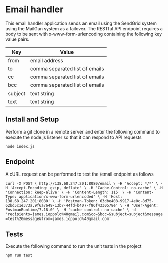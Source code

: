 # Email handler
This email handler application sends an email using the SendGrid system using the MailGun system as a failover. The RESTful API endpoint requires a body to be sent with x-www-form-urlencoding containing the following key value pairs.

| Key | Value |
|---|---|
| from | email address  |
| to   | comma separated list of emails   |
| cc  | comma separated list of emails  |
| bcc  | comma separated list of emails  |
| subject  | text string  |
| text | text string |

## Install and Setup
Perform a git clone in a remote server and enter the following command to execute the node.js listener so that it can respond to API requests

`node index.js`

## Endpoint
A cURL request can be performed to test the /email endpoint as follows 

`curl -X POST \
  http://138.68.247.201:8080/email \
  -H 'Accept: */*' \
  -H 'Accept-Encoding: gzip, deflate' \
  -H 'Cache-Control: no-cache' \
  -H 'Connection: keep-alive' \
  -H 'Content-Length: 115' \
  -H 'Content-Type: application/x-www-form-urlencoded' \
  -H 'Host: 138.68.247.201:8080' \
  -H 'Postman-Token: 63dbe408-9917-4e0c-8d75-62bd5c1e373a,9f6a7649-13b7-44fd-b407-f86f4330578e' \
  -H 'User-Agent: PostmanRuntime/7.18.0' \
  -H 'cache-control: no-cache' \
  -d 'recipients=james.ioppolo%40gmail.com&cc=&bcc=&subject=subject&message=test%20message&from=james.ioppolo%40gmail.com'`

## Tests

Execute the following command to run the unit tests in the project

`npm run test`
